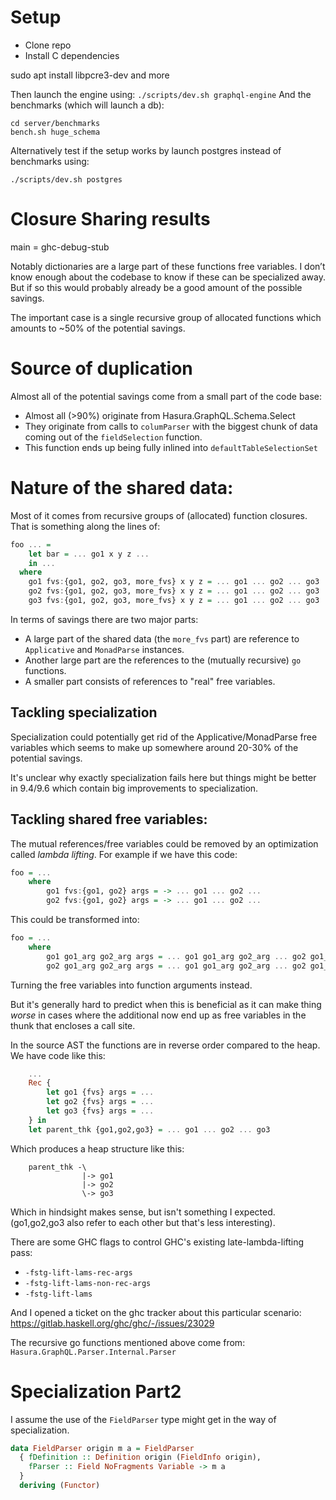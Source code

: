 # Setup

* Clone repo
* Install C dependencies

sudo apt install libpcre3-dev and more

Then launch the engine using: `./scripts/dev.sh graphql-engine`
And the benchmarks (which will launch a db):

```
cd server/benchmarks
bench.sh huge_schema
```

Alternatively test if the setup works by launch postgres instead of benchmarks using:

```
./scripts/dev.sh postgres
```

# Closure Sharing results

main = ghc-debug-stub

Notably dictionaries are a large part of these functions free variables. I don’t know enough about the codebase to know if these can be specialized away. But if so this would probably already be a good amount of the possible savings.

The important case is a single recursive group of allocated functions which amounts to ~50% of the potential savings.

# Source of duplication

Almost all of the potential savings come from a small part of the code base:

* Almost all (>90%) originate from Hasura.GraphQL.Schema.Select
* They originate from calls to `columParser` with the biggest chunk of data coming out of the `fieldSelection` function.
* This function ends up being fully inlined into `defaultTableSelectionSet`

# Nature of the shared data:

Most of it comes from recursive groups of (allocated) function closures. That is something along the lines of:

```haskell
foo ... =
    let bar = ... go1 x y z ...
    in ...
  where
    go1 fvs:{go1, go2, go3, more_fvs} x y z = ... go1 ... go2 ... go3 ...
    go2 fvs:{go1, go2, go3, more_fvs} x y z = ... go1 ... go2 ... go3 ...
    go3 fvs:{go1, go2, go3, more_fvs} x y z = ... go1 ... go2 ... go3 ...
```

In terms of savings there are two major parts:

* A large part of the shared data (the `more_fvs` part) are reference to `Applicative` and `MonadParse` instances.
* Another large part are the references to the (mutually recursive) `go` functions.
* A smaller part consists of references to "real" free variables.

## Tackling specialization

Specialization could potentially get rid of the Applicative/MonadParse free variables which seems to make up somewhere around 20-30% of the potential savings.

It's unclear why exactly specialization fails here but things might be better in 9.4/9.6
which contain big improvements to specialization.

## Tackling shared free variables:

The mutual references/free variables could be removed by an optimization called *lambda lifting*.
For example if we have this code:

```haskell
foo = ...
    where
        go1 fvs:{go1, go2} args = -> ... go1 ... go2 ...
        go2 fvs:{go1, go2} args = -> ... go1 ... go2 ...
```

This could be transformed into:

```haskell
foo = ...
    where
        go1 go1_arg go2_arg args = ... go1 go1_arg go2_arg ... go2 go1_arg go2_arg ...
        go2 go1_arg go2_arg args = ... go1 go1_arg go2_arg ... go2 go1_arg go2_arg ...
```

Turning the free variables into function arguments instead.

But it's generally hard to predict when this is beneficial as it can make thing *worse* in cases
where the additional now end up as free variables in the thunk that encloses a call site.

In the source AST the functions are in reverse order compared to the heap. We have code like this:

```haskell
    ...
    Rec {
        let go1 {fvs} args = ...
        let go2 {fvs} args = ...
        let go3 {fvs} args = ...
    } in
    let parent_thk {go1,go2,go3} = ... go1 ... go2 ... go3
```

Which produces a heap structure like this:

```
    parent_thk -\
                |-> go1
                |-> go2
                \-> go3
```

Which in hindsight makes sense, but isn't something I expected. (go1,go2,go3 also refer to each other but that's less interesting).

There are some GHC flags to control GHC's existing late-lambda-lifting pass:
* `-fstg-lift-lams-rec-args`
* `-fstg-lift-lams-non-rec-args`
* `-fstg-lift-lams`

And I opened a ticket on the ghc tracker about this particular scenario: https://gitlab.haskell.org/ghc/ghc/-/issues/23029

The recursive go functions mentioned above come from: `Hasura.GraphQL.Parser.Internal.Parser`

# Specialization Part2

I assume the use of the `FieldParser` type might get in the way of specialization.

```haskell
data FieldParser origin m a = FieldParser
  { fDefinition :: Definition origin (FieldInfo origin),
    fParser :: Field NoFragments Variable -> m a
  }
  deriving (Functor)
```

